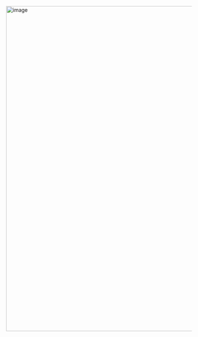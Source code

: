 <img width="1843" height="883" alt="image" src="https://github.com/user-attachments/assets/391fa6a8-0804-4af4-99ae-526546c7f449" />
